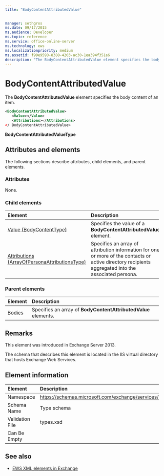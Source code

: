 ```yaml
---
title: "BodyContentAttributedValue"
 
 
manager: sethgros
ms.date: 09/17/2015
ms.audience: Developer
ms.topic: reference
ms.service: office-online-server
ms.technology: ews
ms.localizationpriority: medium
ms.assetid: f99e9590-8388-4203-ac30-1ea394f351a6
description: "The BodyContentAttributedValue element specifies the body content of an item."
---
```


# BodyContentAttributedValue

The **BodyContentAttributedValue** element specifies the body content of an item. 
  
```XML
<BodyContentAttributedValue>
   <Value></Value>
   <Attributions></Attributions>
</ BodyContentAttributedValue>
```

 **BodyContentAttributedValueType**
## Attributes and elements

The following sections describe attributes, child elements, and parent elements.
  
### Attributes

None.
  
### Child elements

|**Element**|**Description**|
|:-----|:-----|
|[Value (BodyContentType)](value-bodycontenttype.md) <br/> |Specifies the value of a **BodyContentAttributedValue** element.  <br/> |
|[Attributions (ArrayOfPersonaAttributionsType)](attributions-arrayofpersonaattributionstype.md) <br/> |Specifies an array of attribution information for one or more of the contacts or active directory recipients aggregated into the associated persona.  <br/> |
   
### Parent elements

|**Element**|**Description**|
|:-----|:-----|
|[Bodies](bodies.md) <br/> |Specifies an array of **BodyContentAttributedValue** elements.  <br/> |
   
## Remarks

This element was introduced in Exchange Server 2013.
  
The schema that describes this element is located in the IIS virtual directory that hosts Exchange Web Services.
  
## Element information

|**Element**|**Description**|
|:-----|:-----|
|Namespace  <br/> |https://schemas.microsoft.com/exchange/services/2006/types  <br/> |
|Schema Name  <br/> |Type schema  <br/> |
|Validation File  <br/> |types.xsd  <br/> |
|Can Be Empty  <br/> ||
   
## See also



- [EWS XML elements in Exchange](ews-xml-elements-in-exchange.md)

